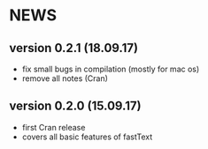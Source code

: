 NEWS
====

version 0.2.1 (18.09.17)
------------------------
  * fix small bugs in compilation (mostly for mac os)
  * remove all notes (Cran)

version 0.2.0 (15.09.17)
------------------------
  * first Cran release
  * covers all basic features of fastText
